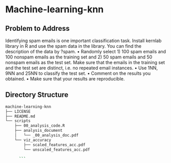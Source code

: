 # Machine-learning-knn

## Problem to Address
Identifying spam emails is one important classification task. Install kernlab library in R and use the spam data in the library. You can find the description of the data by ?spam.
• Randomly select 1) 100 spam emails and 100 nonspam emails as the training set and 2) 50 spam emails and 50 nonspam emails as the test set. Make sure that the emails in the training set and the test set are distinct, i.e. no repeated email instances.
• Use 1NN, 9NN and 25NN to classify the test set.
• Comment on the results you obtained.
• Make sure that your results are reproducible.

## Directory Structure
``` bash
machine-learning-knn
├── LICENSE
├── README.md
└── scripts
    ├── 00_analysis_code.R
    ├── analysis_document
    │   └── _00_analysis_doc.pdf
    └── viz_accuracy
        ├── scaled_features_acc.pdf
        └── unscaled_features_acc.pdf
        
      ```
